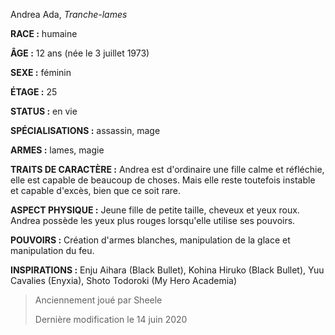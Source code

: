Andrea Ada, *Tranche-lames*

**RACE :** humaine

**ÂGE :** 12 ans (née le 3 juillet 1973)

**SEXE :** féminin

**ÉTAGE :** 25

**STATUS :** en vie

**SPÉCIALISATIONS :** assassin, mage

**ARMES :** lames, magie

**TRAITS DE CARACTÈRE :** Andrea est d'ordinaire une fille calme et réfléchie, elle est capable de beaucoup de choses. Mais elle reste toutefois instable et capable d'excès, bien que ce soit rare.

**ASPECT PHYSIQUE :** Jeune fille de petite taille, cheveux et yeux roux. Andrea possède les yeux plus rouges lorsqu'elle utilise ses pouvoirs.

**POUVOIRS :** Création d'armes blanches, manipulation de la glace et manipulation du feu.

**INSPIRATIONS :** Enju Aihara (Black Bullet), Kohina Hiruko (Black Bullet), Yuu Cavalies (Enyxia), Shoto Todoroki (My Hero Academia)

> Anciennement joué par Sheele
> 
> Dernière modification le 14 juin 2020
